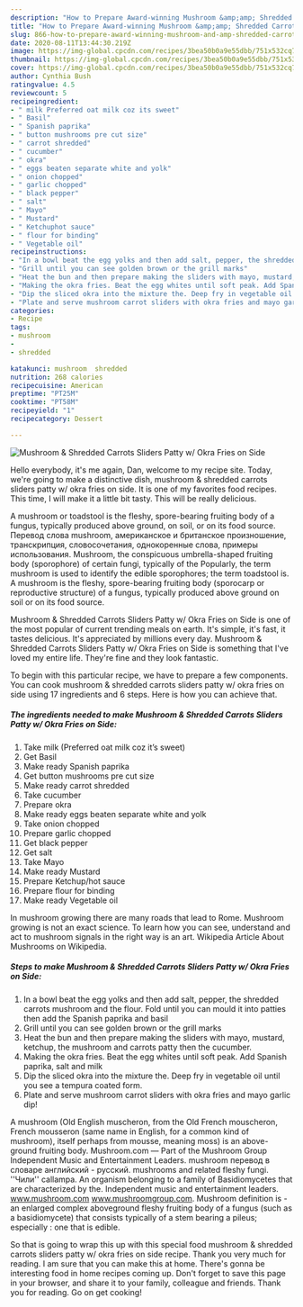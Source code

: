 ```yaml
---
description: "How to Prepare Award-winning Mushroom &amp;amp; Shredded Carrots Sliders Patty w/ Okra Fries on Side"
title: "How to Prepare Award-winning Mushroom &amp;amp; Shredded Carrots Sliders Patty w/ Okra Fries on Side"
slug: 866-how-to-prepare-award-winning-mushroom-and-amp-shredded-carrots-sliders-patty-w-okra-fries-on-side
date: 2020-08-11T13:44:30.219Z
image: https://img-global.cpcdn.com/recipes/3bea50b0a9e55dbb/751x532cq70/mushroom-shredded-carrots-sliders-patty-w-okra-fries-on-side-recipe-main-photo.jpg
thumbnail: https://img-global.cpcdn.com/recipes/3bea50b0a9e55dbb/751x532cq70/mushroom-shredded-carrots-sliders-patty-w-okra-fries-on-side-recipe-main-photo.jpg
cover: https://img-global.cpcdn.com/recipes/3bea50b0a9e55dbb/751x532cq70/mushroom-shredded-carrots-sliders-patty-w-okra-fries-on-side-recipe-main-photo.jpg
author: Cynthia Bush
ratingvalue: 4.5
reviewcount: 5
recipeingredient:
- " milk Preferred oat milk coz its sweet"
- " Basil"
- " Spanish paprika"
- " button mushrooms pre cut size"
- " carrot shredded"
- " cucumber"
- " okra"
- " eggs beaten separate white and yolk"
- " onion chopped"
- " garlic chopped"
- " black pepper"
- " salt"
- " Mayo"
- " Mustard"
- " Ketchuphot sauce"
- " flour for binding"
- " Vegetable oil"
recipeinstructions:
- "In a bowl beat the egg yolks and then add salt, pepper, the shredded carrots mushroom and the flour. Fold until you can mould it into patties then add the Spanish paprika and basil"
- "Grill until you can see golden brown or the grill marks"
- "Heat the bun and then prepare making the sliders with mayo, mustard, ketchup, the mushroom and carrots patty then the cucumber."
- "Making the okra fries. Beat the egg whites until soft peak. Add Spanish paprika, salt and milk"
- "Dip the sliced okra into the mixture the. Deep fry in vegetable oil until you see a tempura coated form."
- "Plate and serve mushroom carrot sliders with okra fries and mayo garlic dip!"
categories:
- Recipe
tags:
- mushroom
- 
- shredded

katakunci: mushroom  shredded 
nutrition: 268 calories
recipecuisine: American
preptime: "PT25M"
cooktime: "PT58M"
recipeyield: "1"
recipecategory: Dessert

---
```



![Mushroom &amp; Shredded Carrots Sliders Patty w/ Okra Fries on Side](https://img-global.cpcdn.com/recipes/3bea50b0a9e55dbb/751x532cq70/mushroom-shredded-carrots-sliders-patty-w-okra-fries-on-side-recipe-main-photo.jpg)

Hello everybody, it's me again, Dan, welcome to my recipe site. Today, we're going to make a distinctive dish, mushroom &amp; shredded carrots sliders patty w/ okra fries on side. It is one of my favorites food recipes. This time, I will make it a little bit tasty. This will be really delicious.

A mushroom or toadstool is the fleshy, spore-bearing fruiting body of a fungus, typically produced above ground, on soil, or on its food source. Перевод слова mushroom, американское и британское произношение, транскрипция, словосочетания, однокоренные слова, примеры использования. Mushroom, the conspicuous umbrella-shaped fruiting body (sporophore) of certain fungi, typically of the Popularly, the term mushroom is used to identify the edible sporophores; the term toadstool is. A mushroom is the fleshy, spore-bearing fruiting body (sporocarp or reproductive structure) of a fungus, typically produced above ground on soil or on its food source.

Mushroom &amp; Shredded Carrots Sliders Patty w/ Okra Fries on Side is one of the most popular of current trending meals on earth. It's simple, it's fast, it tastes delicious. It's appreciated by millions every day. Mushroom &amp; Shredded Carrots Sliders Patty w/ Okra Fries on Side is something that I've loved my entire life. They're fine and they look fantastic.


To begin with this particular recipe, we have to prepare a few components. You can cook mushroom &amp; shredded carrots sliders patty w/ okra fries on side using 17 ingredients and 6 steps. Here is how you can achieve that.

<!--inarticleads1-->

##### The ingredients needed to make Mushroom &amp; Shredded Carrots Sliders Patty w/ Okra Fries on Side:

1. Take  milk (Preferred oat milk coz it’s sweet)
1. Get  Basil
1. Make ready  Spanish paprika
1. Get  button mushrooms pre cut size
1. Make ready  carrot shredded
1. Take  cucumber
1. Prepare  okra
1. Make ready  eggs beaten separate white and yolk
1. Take  onion chopped
1. Prepare  garlic chopped
1. Get  black pepper
1. Get  salt
1. Take  Mayo
1. Make ready  Mustard
1. Prepare  Ketchup/hot sauce
1. Prepare  flour for binding
1. Make ready  Vegetable oil


In mushroom growing there are many roads that lead to Rome. Mushroom growing is not an exact science. To learn how you can see, understand and act to mushroom signals in the right way is an art. Wikipedia Article About Mushrooms on Wikipedia. 

<!--inarticleads2-->

##### Steps to make Mushroom &amp; Shredded Carrots Sliders Patty w/ Okra Fries on Side:

1. In a bowl beat the egg yolks and then add salt, pepper, the shredded carrots mushroom and the flour. Fold until you can mould it into patties then add the Spanish paprika and basil
1. Grill until you can see golden brown or the grill marks
1. Heat the bun and then prepare making the sliders with mayo, mustard, ketchup, the mushroom and carrots patty then the cucumber.
1. Making the okra fries. Beat the egg whites until soft peak. Add Spanish paprika, salt and milk
1. Dip the sliced okra into the mixture the. Deep fry in vegetable oil until you see a tempura coated form.
1. Plate and serve mushroom carrot sliders with okra fries and mayo garlic dip!


A mushroom (Old English muscheron, from the Old French mouscheron, French mousseron (same name in English, for a common kind of mushroom), itself perhaps from mousse, meaning moss) is an above-ground fruiting body. Mushroom.com — Part of the Mushroom Group Independent Music and Entertainment Leaders. mushroom перевод в словаре английский - русский. mushrooms and related fleshy fungi. &#39;&#39;Чили&#39;&#39; callampa. An organism belonging to a family of Basidiomycetes that are characterized by the. Independent music and entertainment leaders. www.mushroom.com www.mushroomgroup.com. Mushroom definition is - an enlarged complex aboveground fleshy fruiting body of a fungus (such as a basidiomycete) that consists typically of a stem bearing a pileus; especially : one that is edible. 

So that is going to wrap this up with this special food mushroom &amp; shredded carrots sliders patty w/ okra fries on side recipe. Thank you very much for reading. I am sure that you can make this at home. There's gonna be interesting food in home recipes coming up. Don't forget to save this page in your browser, and share it to your family, colleague and friends. Thank you for reading. Go on get cooking!
